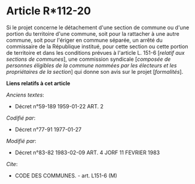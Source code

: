 # Article R*112-20

Si le projet concerne le détachement d'une section de commune ou d'une portion du territoire d'une commune, soit pour la
rattacher à une autre commune, soit pour l'ériger en commune séparée, un arrêté du commissaire de la République institué,
pour cette section ou cette portion de territoire et dans les conditions prévues à l'article L. 151-6 [*relatif aux sections
de communes*], une commission syndicale [*composée de personnes éligibles de la commune nommées par les électeurs et les
propriétaires de la section*] qui donne son avis sur le projet [*formalités*].

**Liens relatifs à cet article**

_Anciens textes_:

  - Décret n°59-189 1959-01-22 ART. 2

_Codifié par_:

  - Décret n°77-91 1977-01-27

_Modifié par_:

  - Décret n°83-82 1983-02-09 ART. 4 JORF 11 FEVRIER 1983

_Cite_:

  - CODE DES COMMUNES. - art. L151-6 (M)

